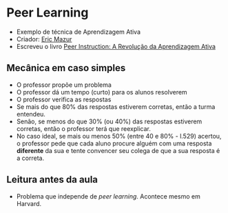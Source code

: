 # Peer Learning

- Exemplo de técnica de Aprendizagem Ativa
- Criador: [Eric Mazur](http://ericmazur.com/)
- Escreveu o livro [Peer Instruction: A Revolução da Aprendizagem Ativa](http://loja.grupoa.com.br/livros/didatica-e-praticas-pedagogicas/peer-instruction/9788584290628)

## Mecânica em caso simples

- O professor propõe um problema
- O professor dá um tempo (curto) para os alunos resolverem
- O professor verifica as respostas
- Se mais do que 80% das respostas estiverem corretas, então a turma entendeu.
- Senão, se menos do que 30% (ou 40%) das respostas estiverem corretas, então o professor terá que reexplicar.
- No caso ideal, se mais ou menos 50% (entre 40 e 80% - l.529) acertou, o professor pede que cada aluno procure alguém com uma resposta **diferente** da sua e tente convencer seu colega de que a sua resposta é a correta.


## Leitura antes da aula

- Problema que independe de *peer learning*. Acontece mesmo em Harvard.
